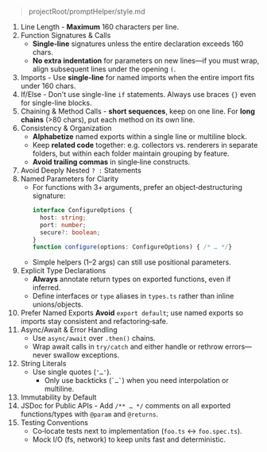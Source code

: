 > projectRoot/promptHelper/style.md
1. Line Length - **Maximum** 160 characters per line.
2. Function Signatures & Calls
    - **Single‑line** signatures unless the entire declaration exceeds 160
      chars.
    - **No extra indentation** for parameters on new lines—if you must wrap,
      align subsequent lines under the opening `(`.
3. Imports - Use **single‑line** for named imports when the entire import fits
   under 160 chars.
4. If/Else - Don't use single-line `if` statements. Always use braces `{}` even
   for single-line blocks.
5. Chaining & Method Calls - **short sequences**, keep on one line. For **long
   chains** (>80 chars), put each method on its own line.
6. Consistency & Organization
    - **Alphabetize** named exports within a single line or multiline block.
    - Keep **related code** together: e.g. collectors vs. renderers in separate
      folders, but within each folder maintain grouping by feature.
    - **Avoid trailing commas** in single‑line constructs.
7. Avoid Deeply Nested `? :` Statements
8. Named Parameters for Clarity
    - For functions with 3+ arguments, prefer an object‑destructuring signature:
      ```ts
      interface ConfigureOptions {
        host: string;
        port: number;
        secure?: boolean;
      }    
      function configure(options: ConfigureOptions) { /* … */}
      ```  
    - Simple helpers (1–2 args) can still use positional parameters.
9. Explicit Type Declarations
    - **Always** annotate return types on exported functions, even if inferred.
    - Define interfaces or `type` aliases in `types.ts` rather than inline
      unions/objects.
10. Prefer Named Exports **Avoid** `export default`; use named exports so
    imports stay consistent and refactoring‑safe.
11. Async/Await & Error Handling
    - Use `async/await` over `.then()` chains.
    - Wrap await calls in `try/catch` and either handle or rethrow errors—never
      swallow exceptions.
12. String Literals
    - Use single quotes (`'…'`).
        - Only use backticks (`` `…` ``) when you need interpolation or
          multiline.
13. Immutability by Default
14. JSDoc for Public APIs - Add `/** … */` comments on all exported
    functions/types with `@param` and `@returns`.
15. Testing Conventions
    - Co‑locate tests next to implementation (`foo.ts` ↔ `foo.spec.ts`).
    - Mock I/O (fs, network) to keep units fast and deterministic.
